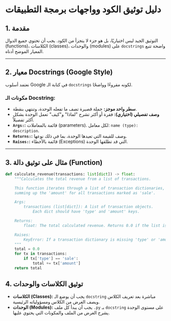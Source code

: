 # دليل توثيق الكود وواجهات برمجة التطبيقات

## 1. مقدمة

التوثيق الجيد ليس اختياريًا، بل هو جزء لا يتجزأ من الكود. يجب أن تحتوي جميع الدوال (functions)، الكلاسات (classes)، والوحدات (modules) على `docstrings` واضحة تتبع المعيار الموضح أدناه.

---

## 2. معيار Docstrings (Google Style)

نعتمد أسلوب Google في كتابة الـ `docstrings` لكونه مقروءًا وواضحًا.

### مكونات الـ Docstring:

- **سطر واحد موجز:** جملة قصيرة تصف ما تفعله الوحدة، وتنتهي بنقطة.
- **وصف تفصيلي (اختياري):** فقرة أو أكثر تشرح "لماذا" و"كيف" تعمل الوحدة بشكل أكثر تفصيلاً.
- **`Args:`:** قائمة بالمعاملات (parameters). لكل معامل: `name (type): description`.
- **`Returns:`:** وصف للقيمة التي تعيدها الوحدة، بما في ذلك نوعها.
- **`Raises:`:** قائمة بالأخطاء (Exceptions) التي قد تطلقها الوحدة.

---

## 3. مثال على توثيق دالة (Function)

```python
def calculate_revenue(transactions: list[dict]) -> float:
    """Calculates the total revenue from a list of transactions.

    This function iterates through a list of transaction dictionaries,
    summing up the 'amount' for all transactions marked as 'sale'.

    Args:
        transactions (list[dict]): A list of transaction objects.
            Each dict should have 'type' and 'amount' keys.

    Returns:
        float: The total calculated revenue. Returns 0.0 if the list is empty.

    Raises:
        KeyError: If a transaction dictionary is missing 'type' or 'amount'.
    """
    total = 0.0
    for tx in transactions:
        if tx['type'] == 'sale':
            total += tx['amount']
    return total
```

## 4. توثيق الكلاسات والوحدات

- **الكلاسات (Classes):** يجب أن يوضع الـ `docstring` مباشرة بعد تعريف الكلاس ويصف الغرض من الكلاس ومسؤولياته الرئيسية.
- **الوحدات (Modules):** يجب أن يبدأ كل ملف `.py` بـ `docstring` على مستوى الوحدة يشرح الغرض من الملف والمكونات التي يحتوي عليها.